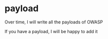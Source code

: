 # payload
Over time, I will write all the payloads of OWASP

If you have a payload, I will be happy to add it
